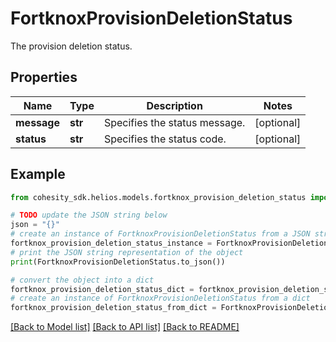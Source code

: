 # FortknoxProvisionDeletionStatus

The provision deletion status.

## Properties

Name | Type | Description | Notes
------------ | ------------- | ------------- | -------------
**message** | **str** | Specifies the status message. | [optional] 
**status** | **str** | Specifies the status code. | [optional] 

## Example

```python
from cohesity_sdk.helios.models.fortknox_provision_deletion_status import FortknoxProvisionDeletionStatus

# TODO update the JSON string below
json = "{}"
# create an instance of FortknoxProvisionDeletionStatus from a JSON string
fortknox_provision_deletion_status_instance = FortknoxProvisionDeletionStatus.from_json(json)
# print the JSON string representation of the object
print(FortknoxProvisionDeletionStatus.to_json())

# convert the object into a dict
fortknox_provision_deletion_status_dict = fortknox_provision_deletion_status_instance.to_dict()
# create an instance of FortknoxProvisionDeletionStatus from a dict
fortknox_provision_deletion_status_from_dict = FortknoxProvisionDeletionStatus.from_dict(fortknox_provision_deletion_status_dict)
```
[[Back to Model list]](../README.md#documentation-for-models) [[Back to API list]](../README.md#documentation-for-api-endpoints) [[Back to README]](../README.md)


